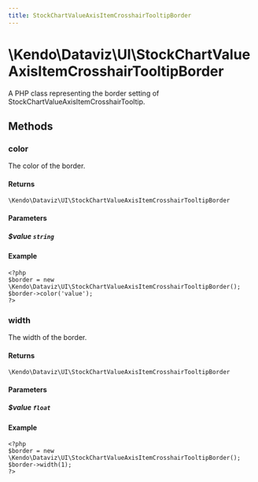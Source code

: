 ```yaml
---
title: StockChartValueAxisItemCrosshairTooltipBorder
---
```


# \Kendo\Dataviz\UI\StockChartValueAxisItemCrosshairTooltipBorder

A PHP class representing the border setting of StockChartValueAxisItemCrosshairTooltip.


## Methods

### color
The color of the border.

#### Returns
`\Kendo\Dataviz\UI\StockChartValueAxisItemCrosshairTooltipBorder`

#### Parameters

##### $value `string`



#### Example 
    <?php
    $border = new \Kendo\Dataviz\UI\StockChartValueAxisItemCrosshairTooltipBorder();
    $border->color('value');
    ?>

### width
The width of the border.

#### Returns
`\Kendo\Dataviz\UI\StockChartValueAxisItemCrosshairTooltipBorder`

#### Parameters

##### $value `float`



#### Example 
    <?php
    $border = new \Kendo\Dataviz\UI\StockChartValueAxisItemCrosshairTooltipBorder();
    $border->width(1);
    ?>

